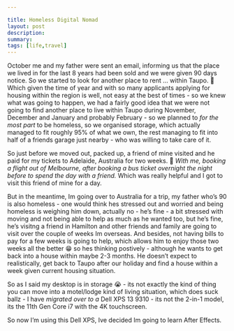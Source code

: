 ```yaml
---

title: Homeless Digital Nomad
layout: post
description: 
summary: 
tags: [life,travel]
---
```


October me and my father were sent an email, informing us that the place we lived in for the last 8 years had been sold and we were given 90 days notice. So we started to look for another place to rent … within Taupo. 🤣 Which given the time of year and with so many applicants applying for housing within the region is well, not easy at the best of times - so we knew what was going to happen, we had a fairly good idea that we were not going to find another place to live within Taupo during November, December and January and probably February - so we planned to _for the most part_ to be homeless, so we organised storage, which actually managed to fit roughly 95% of what we own, the rest managing to fit into half of a friends garage just nearby - who was willing to take care of it.

So just before we moved out, packed up, a friend of mine visited and he paid for my tickets to Adelaide, Australia for two weeks. 🥳 _With me, booking a flight out of Melbourne, after booking a bus ticket overnight the night before to spend the day with a friend._ Which was really helpful and I got to visit this friend of mine for a day.

But in the meantime, Im going over to Australia for a trip, my father who’s 90 is also homeless - one would think hes stressed out and worried and being homeless is weighing him down, actually no - he’s fine - a bit stressed with moving and not being able to help as much as he wanted too, but he’s fine, he’s visitng a friend in Hamilton and other friends and family are going to visit over the couple of weeks Im overseas. And besides, not having bills to pay for a few weeks is going to help, which allows him to enjoy those two weeks all the better 😁 so hes thinking postively - although he wants to get back into a house within maybe 2-3 months. He doesn’t expect to realistically, get back to Taupo after our holiday and find a house within a week given current housing situation.

So as I said my desktop is in storage 😭 - its not exactly the kind of thing you can move into a motel/lodge kind of living situation, which does suck ballz - I have _migrated over to a_ Dell XPS 13 9310 - its not the 2-in-1 model, its the 11th Gen Core i7 with the 4K touchscreen.

So now I’m using this Dell XPS, Ive decided Im going to learn After Effects.
